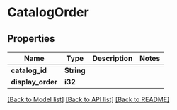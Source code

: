 # CatalogOrder

## Properties

Name | Type | Description | Notes
------------ | ------------- | ------------- | -------------
**catalog_id** | **String** |  | 
**display_order** | **i32** |  | 

[[Back to Model list]](../README.md#documentation-for-models) [[Back to API list]](../README.md#documentation-for-api-endpoints) [[Back to README]](../README.md)


